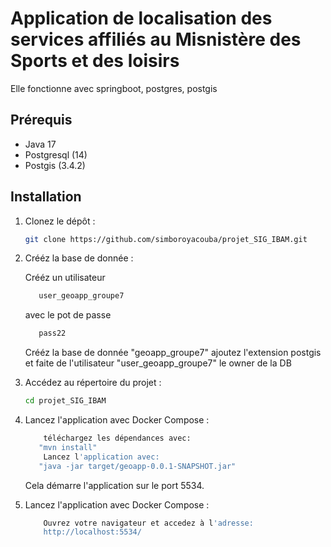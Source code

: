 # Application de localisation des services affiliés au Misnistère des Sports et des loisirs
Elle fonctionne avec springboot, postgres, postgis


## Prérequis

- Java 17
- Postgresql (14)
- Postgis (3.4.2)

## Installation

1. Clonez le dépôt :

   ```bash
   git clone https://github.com/simboroyacouba/projet_SIG_IBAM.git
   ```

2. Crééz la base de donnée :
   
   Crééz un utilisateur
   ```bash
      user_geoapp_groupe7
    ```
   avec le pot de passe
   ```bash
      pass22
   ```
   Crééz la base de donnée "geoapp_groupe7" ajoutez l'extension postgis et faite de l'utilisateur "user_geoapp_groupe7" le owner de la DB
  
   
4. Accédez au répertoire du projet :

   ```bash
   cd projet_SIG_IBAM
   ```

5. Lancez l'application avec Docker Compose :

   ```bash
       téléchargez les dépendances avec:
      "mvn install"
       Lancez l'application avec:
      "java -jar target/geoapp-0.0.1-SNAPSHOT.jar"
   ```

   Cela démarre l'application sur le port 5534.

6. Lancez l'application avec Docker Compose :
  
   ```bash
       Ouvrez votre navigateur et accedez à l'adresse:
       http://localhost:5534/
   ```

